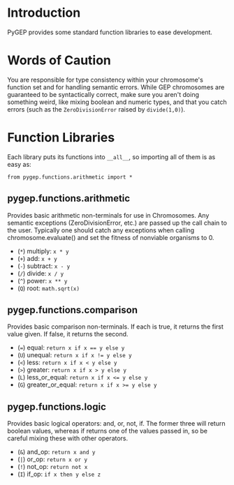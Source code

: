 # Introduction #
PyGEP provides some standard function libraries to ease development.

# Words of Caution #
You are responsible for type consistency within your chromosome's function set and for handling semantic errors.  While GEP chromosomes are guaranteed to be syntactically correct, make sure you aren't doing something weird, like mixing boolean and numeric types, and that you catch errors (such as the `ZeroDivisionError` raised by `divide(1,0)`).

# Function Libraries #
Each library puts its functions into `__all__`, so importing all of them is as easy as:
```
from pygep.functions.arithmetic import *
```

## pygep.functions.arithmetic ##
Provides basic arithmetic non-terminals for use in Chromosomes. Any semantic exceptions (ZeroDivisionError, etc.) are passed up the call chain to the user.  Typically one should catch any exceptions when calling chromosome.evaluate() and set the fitness of nonviable organisms to 0.
  * (`*`) multiply: `x * y`
  * (`+`) add: `x + y`
  * (`-`) subtract: `x - y`
  * (`/`) divide: `x / y`
  * (`^`) power: `x ** y`
  * (`Q`) root: `math.sqrt(x)`

## pygep.functions.comparison ##
Provides basic comparison non-terminals.  If each is true, it returns the first value given.  If false, it returns the second.
  * (`=`) equal: `return x if x == y else y`
  * (`U`) unequal: `return x if x != y else y`
  * (`<`) less: `return x if x < y else y`
  * (`>`) greater: `return x if x > y else y`
  * (`L`) less\_or\_equal: `return x if x <= y else y`
  * (`G`) greater\_or\_equal: `return x if x >= y else y`

## pygep.functions.logic ##
Provides basic logical operators: and, or, not, if.  The former three will return boolean values, whereas if returns one of the values passed in, so be careful mixing these with other operators.
  * (`&`) and\_op: `return x and y`
  * (`|`) or\_op: `return x or y`
  * (`!`) not\_op: `return not x`
  * (`I`) if\_op: `if x then y else z`